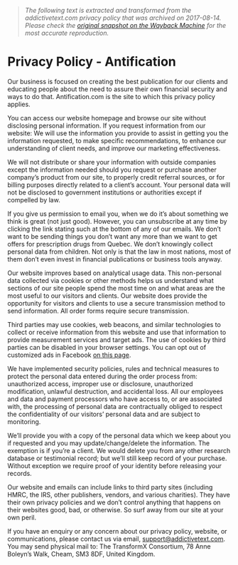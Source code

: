 > *The following text is extracted and transformed from the addictivetext.com privacy policy that was archived on 2017-08-14. Please check the [original snapshot on the Wayback Machine](https://web.archive.org/web/20170814150842id_/http%3A//antification.com/about/privacy-policy) for the most accurate reproduction.*

# Privacy Policy - Antification

Our business is focused on creating the best publication for our clients and educating people about the need to assure their own financial security and ways to do that. Antification.com is the site to which this privacy policy applies.

You can access our website homepage and browse our site without disclosing personal information. If you request information from our website: We will use the information you provide to assist in getting you the information requested, to make specific recommendations, to enhance our understanding of client needs, and improve our marketing effectiveness.

We will not distribute or share your information with outside companies except the information needed should you request or purchase another company’s product from our site, to properly credit referral sources, or for billing purposes directly related to a client’s account. Your personal data will not be disclosed to government institutions or authorities except if compelled by law.

If you give us permission to email you, when we do it’s about something we think is great (not just good). However, you can unsubscribe at any time by clicking the link stating such at the bottom of any of our emails. We don’t want to be sending things you don’t want any more than we want to get offers for prescription drugs from Quebec. We don’t knowingly collect personal data from children. Not only is that the law in most nations, most of them don’t even invest in financial publications or business tools anyway.

Our website improves based on analytical usage data. This non-personal data collected via cookies or other methods helps us understand what sections of our site people spend the most time on and what areas are the most useful to our visitors and clients. Our website does provide the opportunity for visitors and clients to use a secure transmission method to send information. All order forms require secure transmission.

Third parties may use cookies, web beacons, and similar technologies to collect or receive information from this website and use that information to provide measurement services and target ads. The use of cookies by third parties can be disabled in your browser settings. You can opt out of customized ads in Facebook [on this page](http://www.facebook.com/ads/website_custom_audiences/).

We have implemented security policies, rules and technical measures to protect the personal data entered during the order process from: unauthorized access, improper use or disclosure, unauthorized modification, unlawful destruction, and accidental loss. All our employees and data and payment processors who have access to, or are associated with, the processing of personal data are contractually obliged to respect the confidentiality of our visitors’ personal data and are subject to monitoring.

We’ll provide you with a copy of the personal data which we keep about you if requested and you may update/change/delete the information. The exemption is if you’re a client. We would delete you from any other research database or testimonial record; but we’ll still keep record of your purchase. Without exception we require proof of your identity before releasing your records.

Our website and emails can include links to third party sites (including HMRC, the IRS, other publishers, vendors, and various charities). They have their own privacy policies and we don’t control anything that happens on their websites good, bad, or otherwise. So surf away from our site at your own peril.

If you have an enquiry or any concern about our privacy policy, website, or communications, please contact us via email, support@addictivetext.com. You may send physical mail to: The TransformX Consortium, 78 Anne Boleyn’s Walk, Cheam, SM3 8DF, United Kingdom. 
